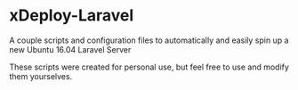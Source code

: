 # xDeploy-Laravel
A couple scripts and configuration files to automatically and easily spin up a new Ubuntu 16.04 Laravel Server

These scripts were created for personal use, but feel free to use and modify them yourselves.
